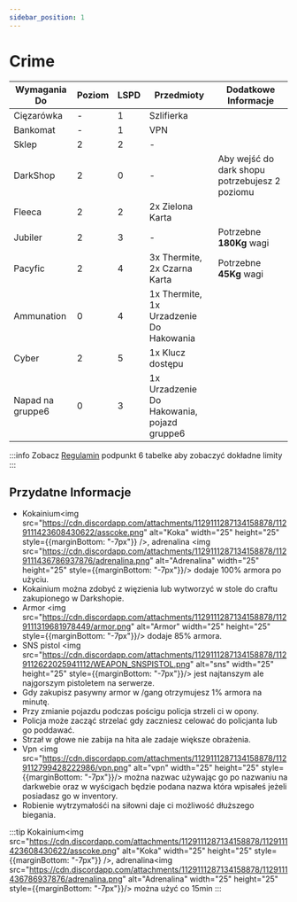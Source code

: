 ```yaml
---
sidebar_position: 1
---
```


# Crime

| Wymagania Do          |  Poziom   |  LSPD  |  Przedmioty                  | Dodatkowe Informacje   |
|------------           |-----------|--------|-------------                 |---------------         |
| Cięzarówka            |     -     |   1    |Szlifierka                    |                        |
| Bankomat              |     -     |   1    |  VPN                         |                        |
| Sklep                 |    2      |   2    |   -                          |                        |
| DarkShop              |    2      |   0    |        -                     |Aby wejść do dark shopu potrzebujesz 2 poziomu|
| Fleeca                |    2      |   2    |2x Zielona Karta              |                        |
| Jubiler               |    2      |   3    |             -                |Potrzebne **180Kg** wagi|
| Pacyfic               |    2      |   4    |3x Thermite, 2x Czarna Karta  |Potrzebne **45Kg** wagi |
| Ammunation            |    0      |   4    |1x Thermite, 1x Urzadzenie Do Hakowania|               |
| Cyber                 |    2      |   5    |1x Klucz dostępu              |                        |
| Napad na gruppe6      |    0      |    3   |1x Urzadzenie Do Hakowania, pojazd gruppe6|            |

:::info
Zobacz [Regulamin](../regulamin.md) podpunkt 6 tabelke aby zobaczyć dokładne limity
:::

## Przydatne Informacje

- Kokainium<img src="https://cdn.discordapp.com/attachments/1129111287134158878/1129111423608430622/asscoke.png" alt="Koka" width="25" height="25" style={{marginBottom: "-7px"}} />, adrenalina <img src="https://cdn.discordapp.com/attachments/1129111287134158878/1129111436786937876/adrenalina.png" alt="Adrenalina" width="25" height="25" style={{marginBottom: "-7px"}}/> dodaje 100% armora po użyciu.
- Kokainium można zdobyć z więzienia lub wytworzyć w stole do craftu zakupionego w Darkshopie.
- Armor <img src="https://cdn.discordapp.com/attachments/1129111287134158878/1129111319681978449/armor.png" alt="Armor" width="25" height="25" style={{marginBottom: "-7px"}}/> dodaje 85% armora.
- SNS pistol <img src="https://cdn.discordapp.com/attachments/1129111287134158878/1129112622025941112/WEAPON_SNSPISTOL.png" alt="sns" width="25" height="25" style={{marginBottom: "-7px"}}/> jest najtanszym ale najgorszym pistoletem na serwerze.
- Gdy zakupisz pasywny armor w /gang otrzymujesz 1% armora na minutę.
- Przy zmianie pojazdu podczas pościgu policja strzeli ci w opony.
- Policja może zacząć strzelać gdy zaczniesz celować do policjanta lub go poddawać.
- Strzał w głowe nie zabija na hita ale zadaje większe obrażenia.
- Vpn <img src="https://cdn.discordapp.com/attachments/1129111287134158878/1129112799428222986/vpn.png" alt="vpn" width="25" height="25" style={{marginBottom: "-7px"}}/> można nazwac używając go po nazwaniu na darkwebie oraz w wyścigach będzie podana nazwa która wpisałeś jeżeli posiadasz go w inventory.
- Robienie wytrzymałośći na siłowni daje ci możliwość dłuższego biegania.

:::tip
Kokainium<img src="https://cdn.discordapp.com/attachments/1129111287134158878/1129111423608430622/asscoke.png" alt="Koka" width="25" height="25" style={{marginBottom: "-7px"}} />, adrenalina<img src="https://cdn.discordapp.com/attachments/1129111287134158878/1129111436786937876/adrenalina.png" alt="Adrenalina" width="25" height="25" style={{marginBottom: "-7px"}}/> można użyć co 15min
:::
